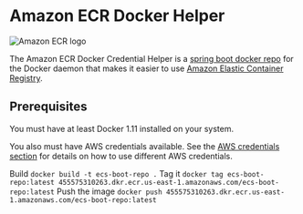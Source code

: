 # Amazon ECR Docker Helper

![Amazon ECR logo](docs/ecr.png "Amazon ECR")


The Amazon ECR Docker Credential Helper is a
[spring boot docker repo](https://github.com/Viyaan/docker-boot-ecs)
for the Docker daemon that makes it easier to use
[Amazon Elastic Container Registry](https://aws.amazon.com/ecr/).

## Prerequisites

You must have at least Docker 1.11 installed on your system.

You also must have AWS credentials available.  See the [AWS credentials section](#aws-credentials) for details on how to
use different AWS credentials.

Build 
`docker build -t ecs-boot-repo .`
Tag it
`docker tag ecs-boot-repo:latest 455575310263.dkr.ecr.us-east-1.amazonaws.com/ecs-boot-repo:latest`
Push the image
`docker push 455575310263.dkr.ecr.us-east-1.amazonaws.com/ecs-boot-repo:latest`
